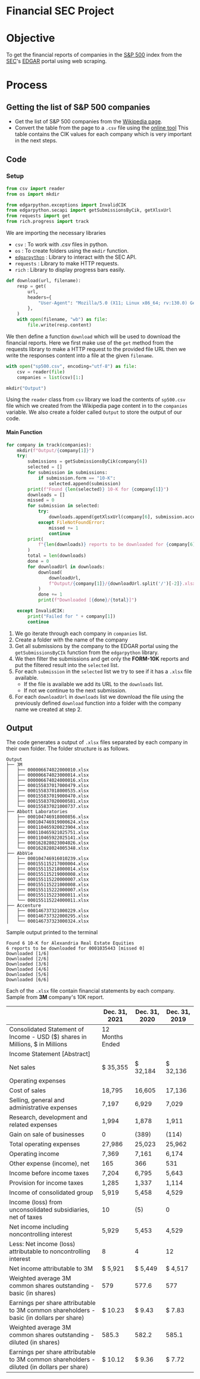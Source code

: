 # Financial SEC Project

# Objective

To get the financial reports of companies in the [S&P 500](https://en.m.wikipedia.org/wiki/List_of_S%26P_500_companies) index from the [SEC](https://en.m.wikipedia.org/wiki/U.S._Securities_and_Exchange_Commission)'s [EDGAR](https://en.m.wikipedia.org/wiki/Electronic_Data_Gathering,_Analysis,_and_Retrieval) portal using web scraping.

# Process

## Getting the list of S&P 500 companies

- Get the list of S&P 500 companies from the [Wikipedia page](https://en.m.wikipedia.org/wiki/List_of_S%26P_500_companies).
- Convert the table from the page to a `.csv` file using the [online tool](https://wikitable2csv.ggor.de/)
  This table contains the CIK values for each company which is very important in the next steps.

## Code

### Setup

```py
from csv import reader
from os import mkdir

from edgarpython.exceptions import InvalidCIK
from edgarpython.secapi import getSubmissionsByCik, getXlsxUrl
from requests import get
from rich.progress import track
```

We are importing the necessary libraries

- `csv` : To work with .csv files in python.
- `os` : To create folders using the `mkdir` function.
- [`edgarpython`](https://github.com/sachin-sankar/edgarpython) : Library to interact with the SEC API.
- `requests` : Library to make HTTP requests.
- `rich` : Library to display progress bars easily.

```py
def download(url, filename):
    resp = get(
        url,
        headers={
            "User-Agent": "Mozilla/5.0 (X11; Linux x86_64; rv:130.0) Gecko/20100101 Firefox/130.0"
        },
    )
    with open(filename, "wb") as file:
        file.write(resp.content)
```

We then define a function `download` which will be used to download the financial reports.
Here we first make use of the `get` method from the requests library to make a HTTP request to the provided file URL then we write the responses content into a file at the given `filename`.

```py
with open("sp500.csv", encoding="utf-8") as file:
    csv = reader(file)
    companies = list(csv)[1:]

mkdir("Output")
```

Using the `reader` class from `csv` library we load the contents of `sp500.csv` file which we created from the Wikipedia page content in to the `companies` variable. We also create a folder called `Output` to store the output of our code.

#### Main Function

```py
for company in track(companies):
    mkdir(f"Output/{company[1]}")
    try:
        submissions = getSubmissionsByCik(company[6])
        selected = []
        for submission in submissions:
            if submission.form == "10-K":
                selected.append(submission)
        print(f"Found {len(selected)} 10-K for {company[1]}")
        downloads = []
        missed = 0
        for submission in selected:
            try:
                downloads.append(getXlsxUrl(company[6], submission.accessionNumber))
            except FileNotFoundError:
                missed += 1
                continue
        print(
            f"{len(downloads)} reports to be downloaded for {company[6]} [missed {missed}]"
        )
        total = len(downloads)
        done = 0
        for downloadUrl in downloads:
            download(
                downloadUrl,
                f"Output/{company[1]}/{downloadUrl.split('/')[-2]}.xlsx",
            )
            done += 1
            print(f"Downloaded [{done}/{total}]")

    except InvalidCIK:
        print("Failed for " + company[1])
        continue
```

1. We go iterate through each company in `companies` list.
2. Create a folder with the name of the company
3. Get all submissions by the company to the EDGAR portal using the `getSubmissionsByCIk` function from the `edgarpython` library.
4. We then filter the submissions and get only the **FORM-10K** reports and put the filtered result into the `selected` list.
5. For each `submission` in the `selected` list we try to see if it has a `.xlsx` file available.
   - If the file is available we add its URL to the `downloads` list.
   - If not we continue to the next submission.
6. For each `downloadUrl` in `downloads` list we download the file using the previously defined `download` function into a folder with the company name we created at step 2.

## Output

The code generates a output of `.xlsx` files separated by each company in their own folder.
The folder structure is as follows.

```
Output
├── 3M
│   ├── 000006674022000010.xlsx
│   ├── 000006674023000014.xlsx
│   ├── 000006674024000016.xlsx
│   ├── 000155837017000479.xlsx
│   ├── 000155837018000535.xlsx
│   ├── 000155837019000470.xlsx
│   ├── 000155837020000581.xlsx
│   └── 000155837021000737.xlsx
├── Abbott Laboratories
│   ├── 000104746918000856.xlsx
│   ├── 000104746919000624.xlsx
│   ├── 000110465920023904.xlsx
│   ├── 000110465921025751.xlsx
│   ├── 000110465922025141.xlsx
│   ├── 000162828023004026.xlsx
│   └── 000162828024005348.xlsx
├── AbbVie
│   ├── 000104746916010239.xlsx
│   ├── 000155115217000004.xlsx
│   ├── 000155115218000014.xlsx
│   ├── 000155115219000008.xlsx
│   ├── 000155115220000007.xlsx
│   ├── 000155115221000008.xlsx
│   ├── 000155115222000007.xlsx
│   ├── 000155115223000011.xlsx
│   └── 000155115224000011.xlsx
├── Accenture
│   ├── 000146737321000229.xlsx
│   ├── 000146737322000295.xlsx
│   └── 000146737323000324.xlsx
```

Sample output printed to the terminal

```
Found 6 10-K for Alexandria Real Estate Equities
6 reports to be downloaded for 0001035443 [missed 0]
Downloaded [1/6]
Downloaded [2/6]
Downloaded [3/6]
Downloaded [4/6]
Downloaded [5/6]
Downloaded [6/6]
```

Each of the `.xlsx` file contain financial statements by each company. Sample from **3M** company's 10K report.

|                                                                                            | Dec. 31, 2021   | Dec. 31, 2020 | Dec. 31, 2019 |
| ------------------------------------------------------------------------------------------ | --------------- | ------------- | ------------- |
| Consolidated Statement of Income - USD ($) shares in Millions, $ in Millions               | 12 Months Ended |               |               |
| Income Statement [Abstract]                                                                |                 |               |               |
| Net sales                                                                                  | $ 35,355        | $ 32,184      | $ 32,136      |
| Operating expenses                                                                         |                 |               |               |
| Cost of sales                                                                              | 18,795          | 16,605        | 17,136        |
| Selling, general and administrative expenses                                               | 7,197           | 6,929         | 7,029         |
| Research, development and related expenses                                                 | 1,994           | 1,878         | 1,911         |
| Gain on sale of businesses                                                                 | 0               | (389)         | (114)         |
| Total operating expenses                                                                   | 27,986          | 25,023        | 25,962        |
| Operating income                                                                           | 7,369           | 7,161         | 6,174         |
| Other expense (income), net                                                                | 165             | 366           | 531           |
| Income before income taxes                                                                 | 7,204           | 6,795         | 5,643         |
| Provision for income taxes                                                                 | 1,285           | 1,337         | 1,114         |
| Income of consolidated group                                                               | 5,919           | 5,458         | 4,529         |
| Income (loss) from unconsolidated subsidiaries, net of taxes                               | 10              | (5)           | 0             |
| Net income including noncontrolling interest                                               | 5,929           | 5,453         | 4,529         |
| Less: Net income (loss) attributable to noncontrolling interest                            | 8               | 4             | 12            |
| Net income attributable to 3M                                                              | $ 5,921         | $ 5,449       | $ 4,517       |
| Weighted average 3M common shares outstanding - basic (in shares)                          | 579             | 577.6         | 577           |
| Earnings per share attributable to 3M common shareholders - basic (in dollars per share)   | $ 10.23         | $ 9.43        | $ 7.83        |
| Weighted average 3M common shares outstanding - diluted (in shares)                        | 585.3           | 582.2         | 585.1         |
| Earnings per share attributable to 3M common shareholders - diluted (in dollars per share) | $ 10.12         | $ 9.36        | $ 7.72        |
